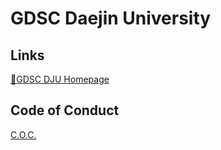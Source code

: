 # GDSC Daejin University

## Links
[📍GDSC DJU Homepage](https://gdsc-dju.web.app/)

## Code of Conduct
[C.O.C.](https://github.com/GDSC-Daejin/.github/blob/master/profile/CODE_OF_CONDUCT.md)
